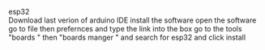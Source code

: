  esp32\
 Download last verion of arduino IDE
 install the software 
 open the software 
 go to file then prefernces and type the link into the box 
 go to the tools "boards " then "boards manger " and search for esp32 and click install 

